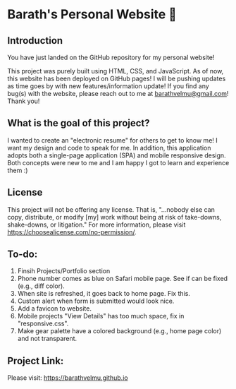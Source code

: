 # Barath's Personal Website 🚀
## Introduction
You have just landed on the GitHub repository for my personal website! 

This project was purely built using HTML, CSS, and JavaScript. As of now, this website has been deployed on GitHub pages! I will be pushing updates as time goes by with new features/information update! If you find any bug(s) with the website, please reach out to me at barathvelmu@gmail.com! Thank you!

## What is the goal of this project?
I wanted to create an "electronic resume" for others to get to know me! I want my design and code to speak for me. In addition, this application adopts both a single-page application (SPA) and mobile responsive design. Both concepts were new to me and I am happy I got to learn and experience them :)

## License
This project will not be offering any license. That is, "...nobody else can copy, distribute, or modify [my] work without being at risk of take-downs, shake-downs, or litigation." For more information, please visit https://choosealicense.com/no-permission/.


## To-do:

1) Finsih Projects/Portfolio section
2) Phone number comes as blue on Safari mobile page. See if can be fixed (e.g., diff color).
3) When site is refreshed, it goes back to home page. Fix this. 
4) Custom alert when form is submitted would look nice. 
5) Add a favicon to website.
6) Mobile projects "View Details" has too much space, fix in "responsive.css".
7) Make gear palette have a colored background (e.g., home page color) and not transparent. 


## Project Link: 
Please visit: https://barathvelmu.github.io
